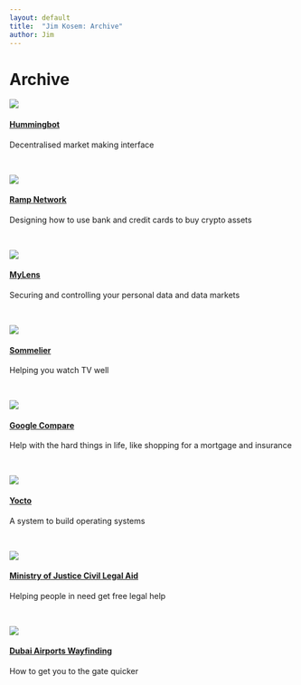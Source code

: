 ```yaml
---
layout: default
title:  "Jim Kosem: Archive"
author: Jim
---
```


# Archive

![]({{site.url}}assets/images/hummingbot-card.png)

#### [Hummingbot](hummingbot.html)

Decentralised market making interface

&nbsp;

![]({{site.url}}assets/images/ramp-card.png)

#### [Ramp Network](ramp.html)

Designing how to use bank and credit cards to buy crypto assets

&nbsp;

![]({{site.url}}assets/images/mylens-card.png)

#### [MyLens](mylens.html)

Securing and controlling your personal data and data markets

&nbsp;

![]({{site.url}}assets/images/sommelier-card.png)

#### [Sommelier](sommelier.html)

Helping you watch TV well

&nbsp;

![]({{site.url}}assets/images/google-compare-card.png)

#### [Google Compare](google-compare.html)

Help with the hard things in life, like shopping for a mortgage and insurance

&nbsp;

![]({{site.url}}assets/images/yocto-card.png)

#### [Yocto](yocto.html)

A system to build operating systems

&nbsp;

![]({{site.url}}assets/images/moj-cla-card.png)

#### [Ministry of Justice Civil Legal Aid](moj-cla.html)

Helping people in need get free legal help

&nbsp;

![]({{site.url}}assets/images/dubai-airport-card.png)

#### [Dubai Airports Wayfinding](dubai-airport.html)

How to get you to the gate quicker
